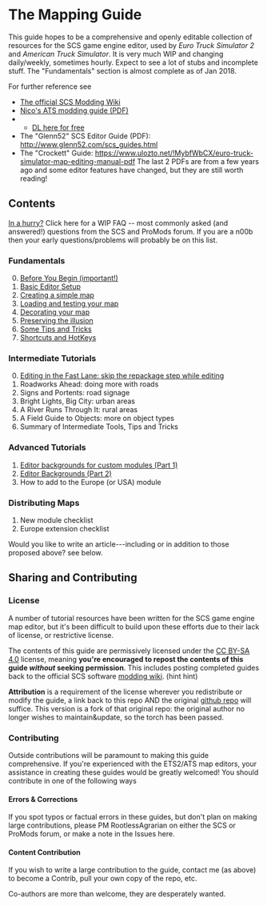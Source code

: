 # The Mapping Guide

This guide hopes to be a comprehensive and openly editable collection of resources for the SCS game engine editor, used by _Euro Truck Simulator 2_ and _American Truck Simulator_.  It is very much WIP and changing daily/weekly, sometimes hourly.  Expect to see a lot of stubs and incomplete stuff.  The "Fundamentals" section is almost complete as of Jan 2018.

For further reference see 
* [The official SCS Modding Wiki](http://modding.scssoft.com/wiki/Documentation)
* [Nico's ATS modding guide (PDF)](https://www.scribd.com/document/327182526/ATS-Mapping-Guide)
* * [DL here for free](https://drive.google.com/file/d/0B9Ji8vH_F8zneldUUE9yaVB6VkE/view)
* The "Glenn52" SCS Editor Guide (PDF):  http://www.glenn52.com/scs_guides.html
* The "Crockett" Guide: https://www.ulozto.net/!MybfWbCX/euro-truck-simulator-map-editing-manual-pdf
The last 2 PDFs are from a few years ago and some editor features have changed, but they are still worth reading!

## Contents

[In a hurry?](most_popular.md)
Click here for a WIP FAQ -- most commonly asked (and answered!) questions from the SCS and ProMods forum.  If you are a n00b then your early questions/problems will probably be on this list.

### Fundamentals

0. [Before You Begin (important!)](tutorialguide.md)
1. [Basic Editor Setup](fundamentals/1_setup.md)
2. [Creating a simple map](fundamentals/2_firstmap.md)
3. [Loading and testing your map](fundamentals/3_testing.md)
4. [Decorating your map](fundamentals/4_decorating.md)
5. [Preserving the illusion](fundamentals/5_illusion.md)
6. [Some Tips and Tricks](fundamentals/6_tipsNtrix.md)
7. [Shortcuts and HotKeys](Shortcuts.md)

### Intermediate Tutorials

0. [Editing in the Fast Lane:  skip the repackage step while editing](fundamentals/HotwirEd.md)
1. Roadworks Ahead:  doing more with roads
2. Signs and Portents:  road signage
3. Bright Lights, Big City: urban areas
4. A River Runs Through It:  rural areas
5. A Field Guide to Objects:  more on object types
6. Summary of Intermediate Tools, Tips and Tricks

### Advanced Tutorials

1. [Editor backgrounds for custom modules (Part 1)](newmodule/1_imagery.md) 
2. [Editor Backgrounds (Part 2)](newmodule/2_import.md)
2. How to add to the Europe (or USA) module

### Distributing Maps

1. New module checklist
2. Europe extension checklist

Would you like to write an article---including or in addition to those proposed above? see below.

## Sharing and Contributing

### License
A number of tutorial resources have been written for the SCS game engine map editor, but it's been difficult to build upon these efforts due to their lack of license, or restrictive license.

The contents of this guide are permissively licensed under the [CC BY-SA 4.0](https://creativecommons.org/licenses/by-sa/4.0/) license, meaning **you're encouraged to repost the contents of this guide _without_ seeking permission**. This includes posting completed guides back to the official SCS software [modding wiki](http://modding.scssoft.com/wiki/Main_Page). (hint hint)

**Attribution** is a requirement of the license wherever you redistribute or modify the guide, a link back to this repo AND the original [github repo](https://github.com/SCSModdingGuide/mappingguide) will suffice.  This version is a fork of that original repo:  the original author no longer wishes to maintain&update, so the torch has been passed.

### Contributing
Outside contributions will be paramount to making this guide comprehensive. If you're experienced with the ETS2/ATS map editors, your assistance in creating these guides would be greatly welcomed! You should contribute in one of the following ways

#### Errors & Corrections
If you spot typos or factual errors in these guides, but don't plan on making large contributions, please PM RootlessAgrarian on either the SCS or ProMods forum, or make a note in the Issues here.

#### Content Contribution

If you wish to write a large contribution to the guide, contact me (as above) to become a Contrib, pull your own copy of the repo, etc.

Co-authors are more than welcome, they are desperately wanted.

